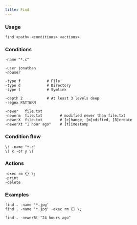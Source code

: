 ```yaml
---
title: Find
---
```


### Usage

    find <path> <conditions> <actions>

### Conditions

    -name "*.c"

    -user jonathan
    -nouser

    -type f            # File
    -type d            # Directory
    -type l            # Symlink

    -depth 2           # At least 3 levels deep
    -regex PATTERN

    -newer   file.txt
    -newerm  file.txt        # modified newer than file.txt
    -newerX  file.txt        # [c]hange, [m]odified, [B]create
    -newerXt "1 hour ago"    # [t]imestamp

### Condition flow

    \! -name "*.c"
    \( x -or y \)

### Actions

    -exec rm {} \;
    -print
    -delete

### Examples

    find . -name '*.jpg'
    find . -name '*.jpg' -exec rm {} \;

    find . -newerBt "24 hours ago"

